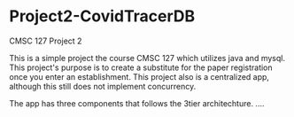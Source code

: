 # Project2-CovidTracerDB
CMSC 127 Project 2

This is a simple project the course CMSC 127 which utilizes java and mysql. This project's purpose is to create a substitute for the paper registration once you
enter an establishment. This project also is a centralized app, although this still does not implement concurrency.

The app has three components that follows the 3tier architechture. ....
